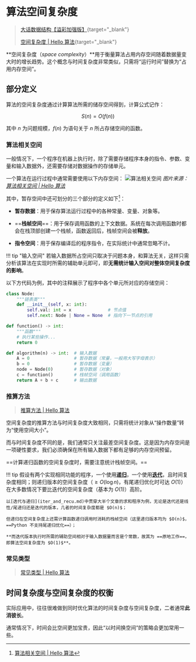 # 算法空间复杂度

>[大话数据结构【溢彩加强版】](https://zh.z-library.sk/book/21866019/61284b/%E5%A4%A7%E8%AF%9D%E6%95%B0%E6%8D%AE%E7%BB%93%E6%9E%84%E6%BA%A2%E5%BD%A9%E5%8A%A0%E5%BC%BA%E7%89%88.html){target="_blank"}
>
>[空间复杂度 | Hello 算法](https://www.hello-algo.com/chapter_computational_complexity/space_complexity/){target="_blank"}


**空间复杂度（*space complexity*）**用于衡量算法占用内存空间随着数据量变大时的增长趋势。这个概念与时间复杂度非常类似，只需将“运行时间”替换为“占用内存空间”。

## 部分定义

算法的空间复杂度通过计算算法所需的储存空间得到，计算公式记作：

$$
S(n) = O(f(n))
$$

其中 $n$ 为问题规模，$f(n)$ 为语句关于 $n$ 所占存储空间的函数。

### 算法相关空间

一般情况下，一个程序在机器上执行时，除了需要存储程序本身的指令、参数、变量和输入数据外，还需要存储对数据操作的存储单元。

一个算法在运行过程中通常需要使用以下内存空间：
![算法相关空间](space_types.png)
*图片来源：[算法相关空间 | Hello 算法](https://www.hello-algo.com/chapter_computational_complexity/space_complexity/#241)*

其中，暂存空间中还可划分的三个部分的定义如下[^1]：

- **暂存数据**：用于保存算法运行过程中的各种常量、变量、对象等。

- ==**栈帧空间**==：用于保存调用函数的上下文数据。系统在每次调用函数时都会在栈顶部创建一个栈帧，函数返回后，栈帧空间会被**释放**。

- **指令空间**：用于保存编译后的程序指令，在实际统计中通常忽略不计。

!!! tip "输入空间"
    若输入数据所占空间只取决于问题本身，和算法无关，这样只需分析该算法在实现时所需的辅助单元即可，即**无需统计输入空间对整体空间复杂度的影响**。

以下方代码为例，其中的注释展示了程序中各个单元所对应的存储空间：
```py
class Node:
    """链表类"""
    def __init__(self, x: int):
        self.val: int = x              # 节点值
        self.next: Node | None = None  # 指向下一节点的引用

def function() -> int:
    """函数"""
    # 执行某些操作...
    return 0

def algorithm(n) -> int:  # 输入数据
    A = 0                 # 暂存数据（常量，一般用大写字母表示）
    b = 0                 # 暂存数据（变量）
    node = Node(0)        # 暂存数据（对象）
    c = function()        # 栈帧空间（调用函数）
    return A + b + c      # 输出数据
```

### 推算方法

> [推算方法 | Hello 算法](https://www.hello-algo.com/chapter_computational_complexity/space_complexity/#242)

空间复杂度的推算方法与时间复杂度大致相同，只需将统计对象从“操作数量”转为“使用空间大小”。

而与时间复杂度不同的是，我们通常只关注最差空间复杂度。这是因为内存空间是一项硬性要求，我们必须确保在所有输入数据下都有足够的内存空间预留。

==计算递归函数的空间复杂度时，需要注意统计栈帧空间。==

!!! tip
    假设有两个实现相同功能的程序，一个使用[**递归**](iter_and_recu.md#递归)，一个使用[**迭代**](iter_and_recu.md#迭代)，且时间复杂度相同；则递归版本的空间复杂度（$\geqslant O(\log n)$，有尾递归优化时可达 $O(1)$）在大多数情况下要比迭代的空间复杂度（基本为 $O(1)$）高阶。

    以[迭代与递归](iter_and_recu.md)中贯穿大半个文章的求和程序为例，无论是迭代还是线性/尾递归还是迭代的版本，几者的时间复杂度都是 $O(n)$；
    
    但递归在空间复杂度上还需计算函数递归调用时消耗的栈帧空间（这里递归版本均为 $O(n)$，==Python 不支持尾递归优化==）；
    
    **而迭代版本执行时所需的辅助空间相对于输入数据量而言是个常数，故其为 ==原地工作==，即算法空间复杂度为 $O(1)$**。

### 常见类型

> [常见类型 | Hello 算法](https://www.hello-algo.com/chapter_computational_complexity/space_complexity/#243)

## 时间复杂度与空间复杂度的权衡

实际应用中，往往很难做到同时优化算法的时间复杂度与空间复杂度，二者通常**此消彼长**。

通常情况下，时间会比空间更加宝贵，因此“以时间换空间”的策略会更加常用一些。


[^1]: [算法相关空间 | Hello 算法](https://www.hello-algo.com/chapter_computational_complexity/space_complexity/#241)